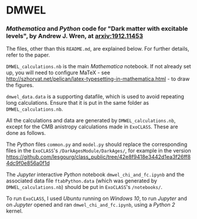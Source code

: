 # DMWEL
### *Mathematica* and *Python* code for "Dark matter with excitable levels", by Andrew J. Wren, at [arxiv:1912.11453](http://arxiv.org/abs/1912.11453)

The files, other than this `README.md`, are explained below. For further details, refer to the paper.

`DMWEL_calculations.nb` is the main *Mathematica* notebook. If not already set up, you will need to configure MaTeX - see http://szhorvat.net/pelican/latex-typesetting-in-mathematica.html - to draw the figures.

`dmwel_data.data` is a supporting datafile, which is used to avoid repeating long calculations.  Ensure that it is put in the same folder as `DMWEL_calculations.nb`.

All the calculations and data are generated by `DMWEL_calculations.nb`, except for the CMB anistropy calculations made in `ExoCLASS`.  These are done as follows.

The *Python* files `common.py` and `model.py` should replace the corresponding files in the `ExoCLASS`'s  `/DarkAgesModule/DarkAges/`, for example in the version https://github.com/lesgourg/class_public/tree/42e8f9418e3442d1ea3f26ff84dc9f0e856a0f1d

The *Jupyter* interactive *Python* notebook `dmwel_chi_and_fc.ipynb` and the associated data file `ftabPython.data` (which was generated by `DMWEL_calculations.nb`) should be put in `ExoCLASS`'s  `/notebooks/`.  

To run `ExoCLASS`, I used *Ubuntu* running on *Windows 10*, to run *Jupyter* and on *Jupyter* opened and ran `dmwel_chi_and_fc.ipynb`, using a *Python 2* kernel.
